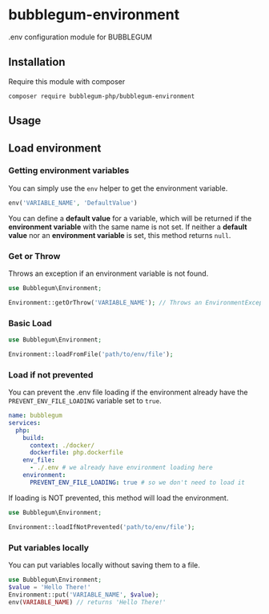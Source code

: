 # bubblegum-environment
.env configuration module for BUBBLEGUM

## Installation
Require this module with composer

`composer require bubblegum-php/bubblegum-environment`

## Usage

## Load environment

### Getting environment variables
You can simply use the `env` helper to get the environment variable.
```php
env('VARIABLE_NAME', 'DefaultValue')
```
You can define a __default value__ for a variable, which will be returned if the __environment variable__ with the same name is not set.
If neither a __default value__ nor an __environment variable__ is set, this method returns `null`.

### Get or Throw
Throws an exception if an environment variable is not found.
```php
use Bubblegum\Environment;

Environment::getOrThrow('VARIABLE_NAME'); // Throws an EnvironmentException if there is no variable named 'VARIABLE_NAME'
```

### Basic Load
```php
use Bubblegum\Environment;

Environment::loadFromFile('path/to/env/file');
```
### Load if not prevented
You can prevent the .env file loading if the environment already have the `PREVENT_ENV_FILE_LOADING` variable set to `true`.
```yaml
name: bubblegum
services:
  php:
    build:
      context: ./docker/
      dockerfile: php.dockerfile
    env_file:
      - ./.env # we already have environment loading here
    environment:
      PREVENT_ENV_FILE_LOADING: true # so we don't need to load it
```
If loading is NOT prevented, this method will load the environment.
```php
use Bubblegum\Environment;

Environment::loadIfNotPrevented('path/to/env/file');
```
### Put variables locally
You can put variables locally without saving them to a file.
```php
use Bubblegum\Environment;
$value = 'Hello There!'
Environment::put('VARIABLE_NAME', $value);
env(VARIABLE_NAME) // returns 'Hello There!'
```